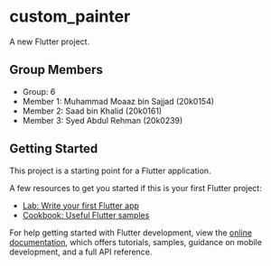 # custom_painter

A new Flutter project.

## Group Members

- Group: 6
- Member 1: Muhammad Moaaz bin Sajjad (20k0154)
- Member 2: Saad bin Khalid (20k0161)
- Member 3: Syed Abdul Rehman (20k0239)

## Getting Started

This project is a starting point for a Flutter application.

A few resources to get you started if this is your first Flutter project:

- [Lab: Write your first Flutter app](https://docs.flutter.dev/get-started/codelab)
- [Cookbook: Useful Flutter samples](https://docs.flutter.dev/cookbook)

For help getting started with Flutter development, view the
[online documentation](https://docs.flutter.dev/), which offers tutorials,
samples, guidance on mobile development, and a full API reference.
